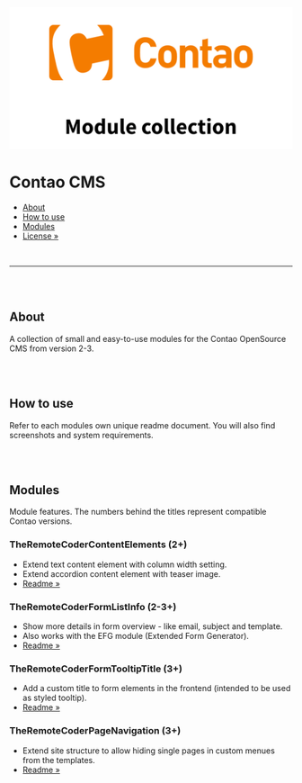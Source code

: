 ![Preview](preview.png)

# Contao CMS

- [About](#about)
- [How to use](#how-to-use)
- [Modules](#modules)
- [License »](/LICENSE.md)

<br>

---

<br><br>


## About

A collection of small and easy-to-use modules for the Contao OpenSource CMS from version 2-3.


<br><br>

## How to use

Refer to each modules own unique readme document. You will also find screenshots and system requirements.


<br><br>

## Modules

Module features. The numbers behind the titles represent compatible Contao versions.

### TheRemoteCoderContentElements (2+)

- Extend text content element with column width setting.
- Extend accordion content element with teaser image.
- [Readme »](/TheRemoteCoderContentElements/docs/README.md)

### TheRemoteCoderFormListInfo (2-3+)

- Show more details in form overview - like email, subject and template.
- Also works with the EFG module (Extended Form Generator).
- [Readme »](/TheRemoteCoderFormListInfo/docs/README.md)

### TheRemoteCoderFormTooltipTitle (3+)

- Add a custom title to form elements in the frontend (intended to be used as styled tooltip).
- [Readme »](/TheRemoteCoderFormTooltipTitle/docs/README.md)

### TheRemoteCoderPageNavigation (3+)

- Extend site structure to allow hiding single pages in custom menues from the templates.
- [Readme »](/TheRemoteCoderPageNavigation/docs/README.md)

